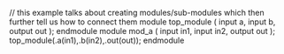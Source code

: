 // this example talks about creating modules/sub-modules which then further tell us how to connect them
module top_module ( input a, input b, output out );
endmodule
module mod_a ( input in1, input in2, output out );
top_module(.a(in1),.b(in2),.out(out));
endmodule